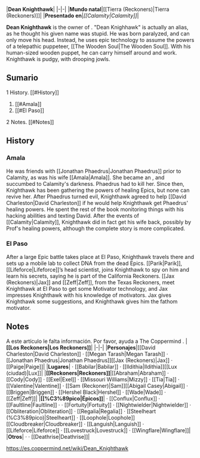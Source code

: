 |**Dean Knighthawk**|
|-|-|
|**Mundo natal**|[[Tierra (Reckoners)\|Tierra (Reckoners)]]|
|**Presentado en**|*[[Calamity\|Calamity]]*|

**Dean Knighthawk** is the owner of .
"Dean Knighhawk" is actually an alias, as he thought his given name was stupid. He was born paralyzed, and can only move his head. Instead, he uses epic technology to assume the powers of a telepathic puppeteer, [[The Wooden Soul\|The Wooden Soul]]. With his human-sized wooden puppet, he can carry himself around and work. Knighthawk is pudgy, with drooping jowls.

## Sumario

1 History. [[#History]] 

1. [[#Amala]] 
1. [[#El Paso]] 


2 Notes. [[#Notes]] 


## History
### Amala
He was friends with [[Jonathan Phaedrus\|Jonathan Phaedrus]] prior to Calamity, as was his wife [[Amala\|Amala]]. She became an , and succumbed to Calamity's darkness. Phaedrus had to kill her. Since then, Knighthawk has been gathering the powers of healing Epics, but none can revive her. After Phaedrus turned evil, Knighthawk agreed to help [[David Charleston\|David Charleston]] if he would help Knighthawk get Phaedrus' healing powers. He spent the rest of the book monitoring things with his hacking abilities and texting David.
After the events of [[Calamity\|Calamity]], Knighthawk did in fact get his wife back, possibly by Prof's healing powers, although the complete story is more complicated.

### El Paso
After a large Epic battle takes place at El Paso, Knighthawk travels there and sets up a mobile lab to collect DNA from the dead Epics. [[Parik\|Parik]], [[Lifeforce\|Lifeforce]]’s head scientist, joins Knighthawk to spy on him and learn his secrets, saying he is part of the California Reckoners. [[Jax (Reckoners)\|Jax]] and [[Zeff\|Zeff]], from the Texas Reckoners, meet Knighthawk at El Paso to get some Motivator technology, and Jax impresses Knighthawk with his knowledge of motivators. Jax gives Knighthawk some suggestions, and Knighthawk gives him the fathom motivator.

## Notes

A este artículo le falta información. Por favor, ayuda a The Coppermind .
|**[[Los Reckoners\|Los Reckoners]]**|
|-|-|
|**Personajes**|[[David Charleston\|David Charleston]] · [[Megan Tarash\|Megan Tarash]] · [[Jonathan Phaedrus\|Jonathan Phaedrus]][[Jax (Reckoners)\|Jax]] · [[Paige\|Paige]]|
|**Lugares**| · [[Babilar\|Babilar]] · [[Ildithia\|Ildithia]][[Lux (ciudad)\|Lux]]|
|**[[Reckoners\|Reckoners]]**|[[Abraham\|Abraham]] · [[Cody\|Cody]] · [[Exel\|Exel]] · [[Missouri Williams\|Mizzy]] · [[Tia\|Tia]] · [[Valentine\|Valentine]] · [[Sam (Reckoner)\|Sam]][[Abigail Casey\|Abigail]] · [[Briggen\|Briggen]] · [[Hershel Black\|Hershel]] · [[Wade\|Wade]] · [[Zeff\|Zeff]]|
|**[[%C3%89pico\|Épicos]]**| · [[Conflux\|Conflux]] · [[Faultline\|Faultline]] ·  · [[Fortuity\|Fortuity]] · [[Nightwielder\|Nightwielder]] · [[Obliteration\|Obliteration]] · [[Regalia\|Regalia]] · [[Steelheart (%C3%89pico)\|Steelheart]] · [[Loophole\|Loophole]][[Cloudbreaker\|Cloudbreaker]] · [[Languish\|Languish]] · [[Lifeforce\|Lifeforce]] · [[Lovestruck\|Lovestruck]] · [[Wingflare\|Wingflare]]|
|**Otros**| ·  · [[Deathrise\|Deathrise]]|



https://es.coppermind.net/wiki/Dean_Knighthawk